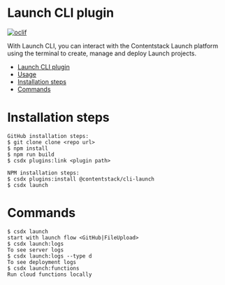 # Launch CLI plugin

[![oclif](https://img.shields.io/badge/cli-oclif-brightgreen.svg)](https://oclif.io)

With Launch CLI, you can interact with the Contentstack Launch platform using the terminal to create, manage and deploy Launch projects.

<!-- toc -->
* [Launch CLI plugin](#launch-cli-plugin)
* [Usage](#usage)
* [Installation steps](#installation-steps)
* [Commands](#commands)
<!-- tocstop -->

# Installation steps

```sh-session
GitHub installation steps:
$ git clone clone <repo url>
$ npm install
$ npm run build
$ csdx plugins:link <plugin path>

NPM installation steps:
$ csdx plugins:install @contentstack/cli-launch
$ csdx launch
```

# Commands

```sh-session
$ csdx launch
start with launch flow <GitHub|FileUpload>
$ csdx launch:logs
To see server logs
$ csdx launch:logs --type d
To see deployment logs
$ csdx launch:functions
Run cloud functions locally
```

<!-- commandsstop -->